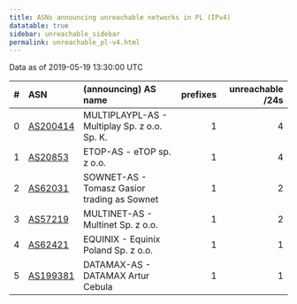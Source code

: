```yaml
---
title: ASNs announcing unreachable networks in PL (IPv4)
datatable: true
sidebar: unreachable_sidebar
permalink: unreachable_pl-v4.html
---
```


Data as of 2019-05-19 13:30:00 UTC


<div class="datatable-begin"></div>

|   # | ASN                                      | (announcing) AS name                         |   prefixes |   unreachable /24s |
|----:|:-----------------------------------------|:---------------------------------------------|-----------:|-------------------:|
|   0 | [AS200414](unreachable_AS200414-v4.html) | MULTIPLAYPL-AS - Multiplay Sp. z o.o. Sp. K. |          1 |                  4 |
|   1 | [AS20853](unreachable_AS20853-v4.html)   | ETOP-AS - eTOP sp. z o.o.                    |          1 |                  4 |
|   2 | [AS62031](unreachable_AS62031-v4.html)   | SOWNET-AS - Tomasz Gasior trading as Sownet  |          1 |                  2 |
|   3 | [AS57219](unreachable_AS57219-v4.html)   | MULTINET-AS - Multinet Sp. z o.o.            |          1 |                  2 |
|   4 | [AS62421](unreachable_AS62421-v4.html)   | EQUINIX - Equinix Poland Sp. z o.o.          |          1 |                  1 |
|   5 | [AS199381](unreachable_AS199381-v4.html) | DATAMAX-AS - DATAMAX Artur Cebula            |          1 |                  1 |

<div class="datatable-end"></div>